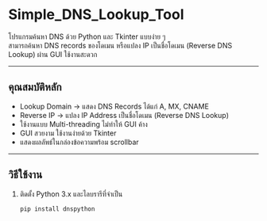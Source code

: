 # Simple_DNS_Lookup_Tool

โปรแกรมค้นหา DNS ด้วย Python และ Tkinter แบบง่าย ๆ  
สามารถค้นหา DNS records ของโดเมน หรือแปลง IP เป็นชื่อโดเมน (Reverse DNS Lookup) ผ่าน GUI ใช้งานสะดวก

---

## คุณสมบัติหลัก

- Lookup Domain → แสดง DNS Records ได้แก่ A, MX, CNAME  
- Reverse IP → แปลง IP Address เป็นชื่อโดเมน (Reverse DNS Lookup)  
- ใช้งานแบบ Multi-threading ไม่ทำให้ GUI ค้าง  
- GUI สวยงาม ใช้งานง่ายด้วย Tkinter  
- แสดงผลลัพธ์ในกล่องข้อความพร้อม scrollbar  

---

## วิธีใช้งาน

1. ติดตั้ง Python 3.x และไลบรารีที่จำเป็น  
   ```bash
   pip install dnspython
